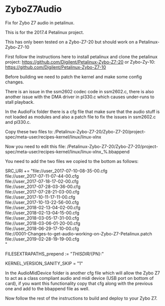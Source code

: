 # ZyboZ7Audio
Fix for Zybo Z7 audio in petalinux.


This is for the 2017.4 Petalinux project.

This has only been tested on a Zybo-Z7-20 but should work on a Petalinux-Zybo-Z7-10


First follow the instructions here to install petalinux and clone the petalinux project: https://github.com/Digilent/Petalinux-Zybo-Z7-20 or Zybo-Zy-10: https://github.com/Digilent/Petalinux-Zybo-Z7-10

Before building we need to patch the kernel and make some config changes.

There is an issue in the ssm2602 codec code in ssm2602.c, there is also another issue with the DMA driver in pl330.c which causes under-runs to stall playback.


In the AudioFix folder there is a cfg file that make sure that the audio stuff is not loaded as modules and also a patch file to fix the issues in ssm2602.c and pl330.c.

Copy these two files to: <CheckoutFolder>/Petalinux-Zybo-Z7-20/Zybo-Z7-20/project-spec/meta-user/recipes-kernel/linux/linux-xlnx

Now you need to edit this file: <CheckoutFolder>/Petalinux-Zybo-Z7-20/Zybo-Z7-20/project-spec/meta-user/recipes-kernel/linux/linux-xlnx_%.bbappend

You need to add the two files we copied to the bottom as follows:


SRC_URI += "file://user_2017-07-10-08-35-00.cfg \
            file://user_2017-07-11-07-44-00.cfg \
            file://user_2017-07-18-17-02-00.cfg \
            file://user_2017-07-28-03-36-00.cfg \
            file://user_2017-07-28-21-03-00.cfg \
            file://user_2017-10-11-17-11-00.cfg \
            file://user_2017-10-13-22-56-00.cfg \
            file://user_2018-02-13-04-02-00.cfg \
            file://user_2018-02-13-04-15-00.cfg \
            file://user_2018-03-05-17-31-00.cfg \
            file://user_2018-03-06-01-20-00.cfg \
            file://user_2018-06-29-17-10-00.cfg \
            file://0001-Changes-to-get-audio-working-on-Zybo-Z7-Petalinux.patch \
            file://user_2019-02-28-19-19-00.cfg \
            "


FILESEXTRAPATHS_prepend := "${THISDIR}/${PN}:"

KERNEL_VERSION_SANITY_SKIP = "1"


In the AudioMidDevice folder is another cfg file which will allow the Zybo Z7 to act as a class compliant audio and midi device (USB port on bottom of card), if you want this functionality copy that cfg along with the previous one and add to the bbappend file as well.


Now follow the rest of the instructions to build and deploy to your Zybo Z7.


